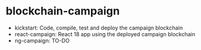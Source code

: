 # blockchain-campaign

- kickstart: Code, compile, test and deploy the campaign blockchain
- react-campaign: React 18 app using the deployed campaign blockchain
- ng-campaign: TO-DO
